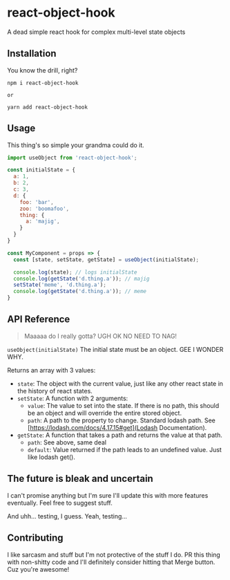 # react-object-hook
A dead simple react hook for complex multi-level state objects

## Installation

You know the drill, right?

```
npm i react-object-hook

or

yarn add react-object-hook
```

## Usage

This thing's so simple your grandma could do it.

```js
import useObject from 'react-object-hook';

const initialState = {
  a: 1,
  b: 2,
  c: 3,
  d: {
    foo: 'bar',
    zoo: 'boomafoo',
    thing: {
      a: 'majig',
    }
  }
}

const MyComponent = props => {
  const [state, setState, getState] = useObject(initialState);

  console.log(state); // logs initialState
  console.log(getState('d.thing.a')); // majig
  setState('meme', 'd.thing.a'); 
  console.log(getState('d.thing.a')); // meme
}
```

## API Reference

> Maaaaa do I really gotta? UGH OK NO NEED TO NAG!

`useObject(initialState)`
The initial state must be an object. GEE I WONDER WHY.

Returns an array with 3 values: 
- `state`: The object with the current value, just like any other react state in the history of react states.
- `setState`: A function with 2 arguments: 
  - `value`: The value to set into the state. If there is no path, this should be an object and will override the entire stored object.
  - `path`: A path to the property to change. Standard lodash path. See [https://lodash.com/docs/4.17.15#get](Lodash Documentation).
- `getState`: A function that takes a path and returns the value at that path.
  - `path`: See above, same deal
  - `default`: Value returned if the path leads to an undefined value. Just like lodash get().

## The future is bleak and uncertain

I can't promise anything but I'm sure I'll update this with more features eventually. Feel free to suggest stuff.

And uhh... testing, I guess. Yeah, testing...

## Contributing

I like sarcasm and stuff but I'm not protective of the stuff I do. PR this thing with non-shitty code and I'll definitely consider hitting that Merge button. Cuz you're awesome!